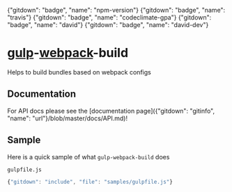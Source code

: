 {"gitdown": "badge", "name": "npm-version"} {"gitdown": "badge", "name": "travis"} {"gitdown": "badge", "name": "codeclimate-gpa"} {"gitdown": "badge", "name": "david"} {"gitdown": "badge", "name": "david-dev"}

[gulp](https://github.com/gulpjs/gulp)-[webpack](https://github.com/webpack/webpack)-build
==========================================================================================

Helps to build bundles based on webpack configs

## Documentation

For API docs please see the [documentation page]({"gitdown": "gitinfo", "name": "url"}/blob/master/docs/API.md)!

## Sample

Here is a quick sample of what `gulp-webpack-build` does

`gulpfile.js`

``` javascript
{"gitdown": "include", "file": "samples/gulpfile.js"}
```